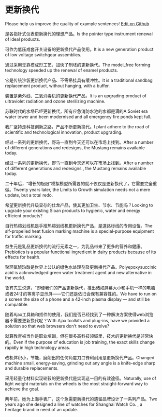 # 更新换代

Please help us improve the quality of example sentences! [Edit on Github](https://github.com/jiyushe/jiyu-example-sentence-source/blob/main/chinese/gengxinhuandai.md)

<p><span class="chinese">是各指针式仪表更新换代的理想产品。</span><span class="english">Is the pointer type instrument renewal of ideal products.</span></p>

<p><span class="chinese">可作为低压成套开关设备的更新换代产品使用。</span><span class="english">It is a new generation product of low voltage switchgear assemblies.</span></p>

<p><span class="chinese">通过采用无靠模成形工艺，加快了制坯的更新换代。</span><span class="english">The model_free forming technology speeded up the renewal of enamel products.</span></p>

<p><span class="chinese">它是传统沙袋更新换代产品、不需吊挂具有缓冲性。</span><span class="english">It is a traditional sandbag replacement product, without hanging, with a buffer.</span></p>

<p><span class="chinese">装置是紫外线、三氧消毒机的更新换代产品。</span><span class="english">It is an upgrading product of ultraviolet radiation and ozone sterilizing machine.</span></p>

<p><span class="chinese">苏联时代的水塔已经更新换代，所有应急消防水池的水都是满的</span><span class="english">A Soviet era water tower and been modernised and all emergency fire ponds kept full.</span></p>

<p><span class="chinese">我厂坚持走科技创新之路，产品不断更新换代。</span><span class="english">I plant adhere to the road of scientific and technological innovation, product upgrading.</span></p>

<p><span class="chinese">经过一系列的更新换代，野马一直到今天还可以在市场上找到。</span><span class="english">After a number of different generations and redesigns, the Mustang remains available today.</span></p>

<p><span class="chinese">经过一系列的更新换代，野马一直到今天还可以在市场上找到。</span><span class="english">After a number of different generations and redesigns , the Mustang remains available today.</span></p>

<p><span class="chinese">二十年后，“增长的极限”模拟模型所需要的就不仅仅是更新换代了，它需要完全重做。</span><span class="english">Twenty years later, the Limits to Growth simulation needs not a mere update, but a total redo.</span></p>

<p><span class="chinese">希望更新换代升级显存的仕龙产品，使其更加卫生、节水、节能吗？</span><span class="english">Looking to upgrade your existing Sloan products to hygienic, water and energy efficient products?</span></p>

<p><span class="chinese">自行热熔划线机是手推热熔划线机更新换代产品，是道路标线的专用设备。</span><span class="english">The slf-propelled heat fusion marking machine is a special-purpose equipment for traffic marking.</span></p>

<p><span class="chinese">益生元是乳品更新换代的流行元素之一，为乳品带来了更多的营养和健康。</span><span class="english">Prebiotics is a popular functional ingredient in dairy products because of its effects for health.</span></p>

<p><span class="chinese">聚环氧琥珀酸是世界上公认的绿色水处理剂及更新换代产品。</span><span class="english">Polyepoxysuccinic acid is acknowledged green water treatment agent and new alternative in the world.</span></p>

<p><span class="chinese">鲁宾先生说道，“即便我们的产品更新换代，推出诸如屏幕大小和手机一样的电脑或者24寸的等离子显示屏——它们还是依旧会保有兼容性的。</span><span class="english">We have to run on a screen the size of a phone and a 42-inch plasma display — and still be compatible.</span></p>

<p><span class="chinese">随着Ajax工具箱和插件的使用，我们是否已经找到了一种解决方案使得web浏览器不需要更新换代呢？</span><span class="english">With Ajax toolkits and plug-ins, have we provided a solution so that web browsers don't need to evolve?</span></p>

<p><span class="chinese">就算教育被当作是职业培训，但在很多高科技领域里，技术的更新换代是非常快的。</span><span class="english">Even if the purpose of education is job training, the exact skills change rapidly in high technology areas.</span></p>

<p><span class="chinese">改机体积小，节能，磨削出的任何角度刀口锋利耐用是更新换代产品。</span><span class="english">Changed machine small, energy-saving, grinding out any angle is a knife-edge sharp and durable replacements.</span></p>

<p><span class="chinese">采用轻量化材料实现轮毂的更新换代是实现这一目的有效途径。</span><span class="english">Naturally, use of light weight materials on the wheels is the most straight-forward way to achieve the goal.</span></p>

<p><span class="chinese">两年前，她为上海手表厂，这个急需更新换代的遗留品牌设计了一系列产品。</span><span class="english">Two years ago she designed a line of watches for Shanghai Watch Co. , a heritage brand in need of an update.</span></p>

